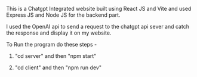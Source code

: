 This is a Chatgpt Integrated website built using React JS and Vite and used Express JS and Node JS for the backend part.

I used the OpenAI api to send a request to the chatgpt api sever and catch the response and display it on my website.

To Run the program do these steps -

1) "cd server" and then "npm start"

2) "cd client" and then "npm run dev"

